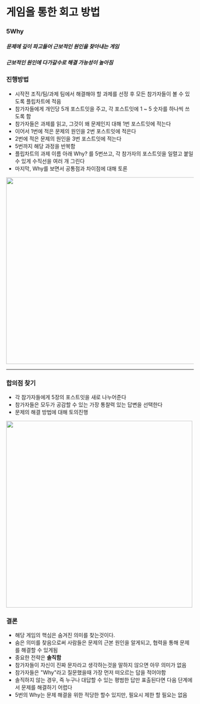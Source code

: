 # 게임을 통한 회고 방법

### 5Why
##### 문제에 깊이 파고들어 근보적인 원인을 찾아내는 게임
##### 근보적인 원인에 다가갈수로 해결 가능성이 높아짐

### 진행방법
* 시작전 조직/팀/과제 팀에서 해결해야 할 과제를 선정 후 모든 참가자들이 볼 수 있도록 플립차트에 적음
* 참가자들에게 개인당 5개 포스트잇을 주고, 각 포스트잇에 1 ~ 5 숫자를 하나씩 쓰도록 함
* 참가자들은 과제를 읽고, 그것이 왜 문제인지 대해 1번 포스트잇에 적는다
* 이어서 1번에 적은 문제의 원인을 2번 포스트잇에 적은다
* 2번에 적은 문제의 원인을 3번 포스트잇에 적는다
* 5번까지 해당 과정을 반복함
* 플립차트의 과제 이름 아래 Why? 를 5번쓰고, 각 참가자의 포스트잇을 일렬고 붙일 수 있게 수직선을 여러 개 그린다
* 마지막, Why를 보면서 공통점과 차이점에 대해 토론

<img src="https://user-images.githubusercontent.com/62130704/142760274-abb35cd7-51bd-48da-95d7-83ad11908465.jpeg" width="700" height="500" />

---

### 합의점 찾기
* 각 참가자들에게 5장의 포스트잇을 새로 나누어준다
* 참가자들은 모두가 공감할 수 있는 가장 통찰력 있는 답변을 선택한다
* 문제의 해결 방법에 대해 토의진행

<img src="https://user-images.githubusercontent.com/62130704/142760564-d1989d65-79a4-41c8-bf4c-0d4b84f63d1c.jpeg" width="500" height="500" />

### 결론
* 해당 게임의 핵심은 숨겨진 의미를 찾는것이다.
* 숨은 의미를 찾음으로써 사람들은 문제의 근본 원인을 알게되고, 협력을 통해 문제를 해결할 수 있게됨
* 중요한 전략은 <B>솔직함</B>
* 참가자들이 자신이 진짜 문자라고 생각하는것을 말하지 않으면 아무 의미가 없음
* 참가자들은 "Why"라고 질문했을때 가장 먼저 떠오르는 답을 적어야함
* 솔직하지 않는 경우, 즉 누구나 대답할 수 있는 평범한 답만 표출된다면 다음 단계에서 문제를 해결하기 어렵다
* 5번의 Why는 문제 해결을 위한 적당한 할수 있지만, 필요시 제한 할 필요는 없음
